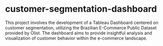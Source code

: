 # customer-segmentation-dashboard
This project involves the development of a Tableau Dashboard centered on customer segmentation, utilizing the Brazilian E-Commerce Public Dataset provided by Olist. The dashboard aims to provide insightful analysis and visualization of customer behavior within the e-commerce landscape.
